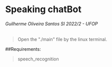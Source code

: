 # Speaking chatBot
###### Guilherme Oliveira Santos SI 2022/2 - UFOP

> Open the "./main" file by the linux terminal.


##Requirements:

> speech_recognition 
